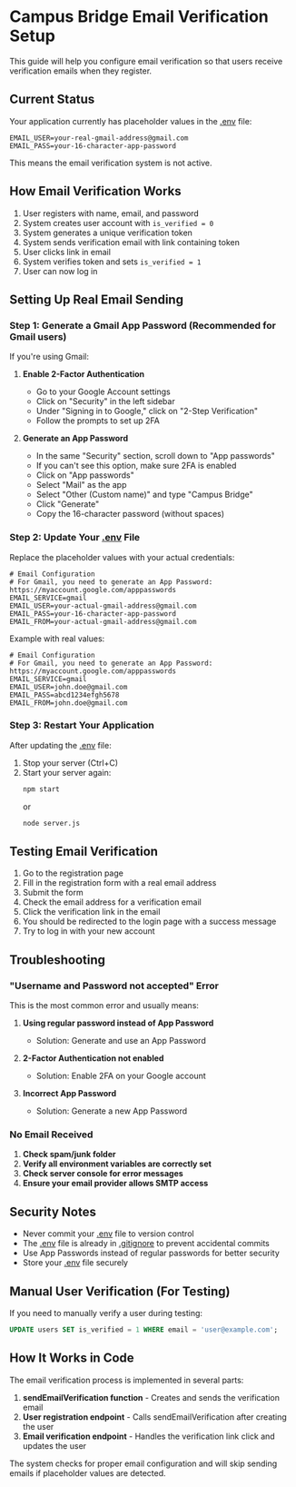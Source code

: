 # Campus Bridge Email Verification Setup

This guide will help you configure email verification so that users receive verification emails when they register.

## Current Status

Your application currently has placeholder values in the [.env](file:///Users/madanthambisetty/Downloads/Campus-Bridge/.env) file:
```env
EMAIL_USER=your-real-gmail-address@gmail.com
EMAIL_PASS=your-16-character-app-password
```

This means the email verification system is not active.

## How Email Verification Works

1. User registers with name, email, and password
2. System creates user account with `is_verified = 0`
3. System generates a unique verification token
4. System sends verification email with link containing token
5. User clicks link in email
6. System verifies token and sets `is_verified = 1`
7. User can now log in

## Setting Up Real Email Sending

### Step 1: Generate a Gmail App Password (Recommended for Gmail users)

If you're using Gmail:

1. **Enable 2-Factor Authentication**
   - Go to your Google Account settings
   - Click on "Security" in the left sidebar
   - Under "Signing in to Google," click on "2-Step Verification"
   - Follow the prompts to set up 2FA

2. **Generate an App Password**
   - In the same "Security" section, scroll down to "App passwords"
   - If you can't see this option, make sure 2FA is enabled
   - Click on "App passwords"
   - Select "Mail" as the app
   - Select "Other (Custom name)" and type "Campus Bridge"
   - Click "Generate"
   - Copy the 16-character password (without spaces)

### Step 2: Update Your [.env](file:///Users/madanthambisetty/Downloads/Campus-Bridge/.env) File

Replace the placeholder values with your actual credentials:

```env
# Email Configuration
# For Gmail, you need to generate an App Password: https://myaccount.google.com/apppasswords
EMAIL_SERVICE=gmail
EMAIL_USER=your-actual-gmail-address@gmail.com
EMAIL_PASS=your-16-character-app-password
EMAIL_FROM=your-actual-gmail-address@gmail.com
```

Example with real values:
```env
# Email Configuration
# For Gmail, you need to generate an App Password: https://myaccount.google.com/apppasswords
EMAIL_SERVICE=gmail
EMAIL_USER=john.doe@gmail.com
EMAIL_PASS=abcd1234efgh5678
EMAIL_FROM=john.doe@gmail.com
```

### Step 3: Restart Your Application

After updating the [.env](file:///Users/madanthambisetty/Downloads/Campus-Bridge/.env) file:
1. Stop your server (Ctrl+C)
2. Start your server again:
   ```bash
   npm start
   ```
   or
   ```bash
   node server.js
   ```

## Testing Email Verification

1. Go to the registration page
2. Fill in the registration form with a real email address
3. Submit the form
4. Check the email address for a verification email
5. Click the verification link in the email
6. You should be redirected to the login page with a success message
7. Try to log in with your new account

## Troubleshooting

### "Username and Password not accepted" Error

This is the most common error and usually means:

1. **Using regular password instead of App Password**
   - Solution: Generate and use an App Password

2. **2-Factor Authentication not enabled**
   - Solution: Enable 2FA on your Google account

3. **Incorrect App Password**
   - Solution: Generate a new App Password

### No Email Received

1. **Check spam/junk folder**
2. **Verify all environment variables are correctly set**
3. **Check server console for error messages**
4. **Ensure your email provider allows SMTP access**

## Security Notes

- Never commit your [.env](file:///Users/madanthambisetty/Downloads/Campus-Bridge/.env) file to version control
- The [.env](file:///Users/madanthambisetty/Downloads/Campus-Bridge/.env) file is already in [.gitignore](file:///Users/madanthambisetty/Downloads/Campus-Bridge/.gitignore) to prevent accidental commits
- Use App Passwords instead of regular passwords for better security
- Store your [.env](file:///Users/madanthambisetty/Downloads/Campus-Bridge/.env) file securely

## Manual User Verification (For Testing)

If you need to manually verify a user during testing:

```sql
UPDATE users SET is_verified = 1 WHERE email = 'user@example.com';
```

## How It Works in Code

The email verification process is implemented in several parts:

1. **sendEmailVerification function** - Creates and sends the verification email
2. **User registration endpoint** - Calls sendEmailVerification after creating the user
3. **Email verification endpoint** - Handles the verification link click and updates the user

The system checks for proper email configuration and will skip sending emails if placeholder values are detected.